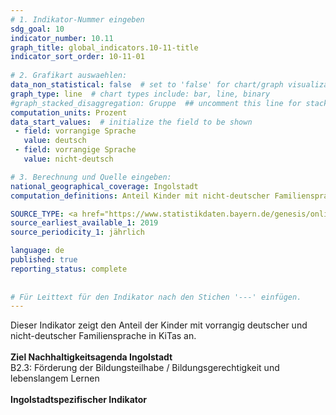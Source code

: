 ```yaml
---
# 1. Indikator-Nummer eingeben 
sdg_goal: 10 
indicator_number: 10.11
graph_title: global_indicators.10-11-title
indicator_sort_order: 10-11-01
 
# 2. Grafikart auswaehlen: 
data_non_statistical: false  # set to 'false' for chart/graph visualization 
graph_type: line  # chart types include: bar, line, binary 
#graph_stacked_disaggregation: Gruppe  ## uncomment this line for stacked bars. eplace 'Geschlecht' with the field of aggregation. 
computation_units: Prozent 
data_start_values:  # initialize the field to be shown  
 - field: vorrangige Sprache 
   value: deutsch  
 - field: vorrangige Sprache 
   value: nicht-deutsch  

# 3. Berechnung und Quelle eingeben: 
national_geographical_coverage: Ingolstadt 
computation_definitions: Anteil Kinder mit nicht-deutscher Familiensprache in KiTas

SOURCE_TYPE: <a href="https://www.statistikdaten.bayern.de/genesis/online?operation=table&code=22541-003z&bypass=true&levelindex=1&levelid=1744791923549#abreadcrumb">Bayerisches Landesamt für Statistik</a> # data source  
source_earliest_available_1: 2019
source_periodicity_1: jährlich

language: de   
published: true 
reporting_status: complete
 
 
# Für Leittext für den Indikator nach den Stichen '---' einfügen. 
---
```

Dieser Indikator zeigt den Anteil der Kinder mit vorrangig deutscher und nicht-deutscher Familiensprache in KiTas an.<br>
<br>
<b>Ziel Nachhaltigkeitsagenda Ingolstadt</b><br>
B2.3: Förderung der Bildungsteilhabe / Bildungsgerechtigkeit und lebenslangem Lernen<br>
<br>
<b>Ingolstadtspezifischer Indikator</b>
